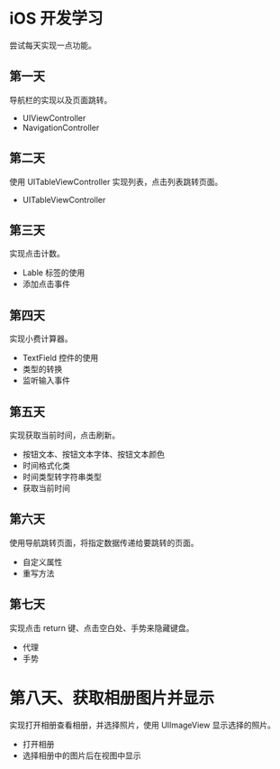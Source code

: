# iOS 开发学习

尝试每天实现一点功能。

## 第一天

导航栏的实现以及页面跳转。

- UIViewController
- NavigationController

## 第二天

使用 UITableViewController 实现列表，点击列表跳转页面。

- UITableViewController

## 第三天

实现点击计数。

- Lable 标签的使用
- 添加点击事件

## 第四天

实现小费计算器。

- TextField 控件的使用
- 类型的转换
- 监听输入事件

## 第五天
实现获取当前时间，点击刷新。

- 按钮文本、按钮文本字体、按钮文本颜色
- 时间格式化类
- 时间类型转字符串类型
- 获取当前时间

## 第六天
使用导航跳转页面，将指定数据传递给要跳转的页面。

- 自定义属性
- 重写方法

## 第七天
实现点击 return 键、点击空白处、手势来隐藏键盘。

- 代理
- 手势

# 第八天、获取相册图片并显示

实现打开相册查看相册，并选择照片，使用 UIImageView 显示选择的照片。

- 打开相册
- 选择相册中的图片后在视图中显示


